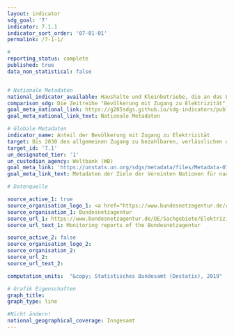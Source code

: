 ```yaml
---
layout: indicator
sdg_goal: '7'
indicator: 7.1.1
indicator_sort_order: '07-01-01'
permalink: /7-1-1/

#
reporting_status: complete
published: true
data_non_statistical: false


# Nationale Metadaten
national_indicator_available: Haushalte und Kleinbetriebe, die an das Elektrizitätsnetzwerk angebunden sind <br> Bevölkerung mit Zugang zu Elektrizität
comparison_sdg: Die Zeitreihe "Bevölkerung mit Zugang zu Elektrizität" entspricht der internationalen Metadatenbeschreibung. Die Zeitreihe "Haushalte und Kleinbetriebe, die an das Elektrizitätsnetzwerk angebunden sind" ist ein zusätzlicher Indikator.
goal_meta_national_link: https://g205sdgs.github.io/sdg-indicators/public/MetaDe/7.1.1.pdf
goal_meta_national_link_text: Nationale Metadaten

# Globale Metadaten
indicator_name: Anteil der Bevölkerung mit Zugang zu Elektrizität
target: Bis 2030 den allgemeinen Zugang zu bezahlbaren, verlässlichen und modernen Energiedienstleistungen sichern
target_id: '7.1'
un_designated_tier: '1'
un_custodian_agency: Weltbank (WB)
goal_meta_link: 'https://unstats.un.org/sdgs/metadata/files/Metadata-07-01-01.pdf'
goal_meta_link_text: Metadaten der Ziele der Vereinten Nationen für nachhaltige Entwicklung

# Datenquelle

source_active_1: true
source_organisation_logo_1: <a href="https://www.bundesnetzagentur.de/cln_122/DE/Home/home_node.html"><img src="https://g205sdgs.github.io/sdg-indicators/public/logos/bundesnetzagentur.png" alt="Logo Bundesnetzagentur /></a>
source_organisation_1: Bundesnetzagentur
source_url_1: https://www.bundesnetzagentur.de/DE/Sachgebiete/ElektrizitaetundGas/Unternehmen_Institutionen/DatenaustauschundMonitoring/Monitoring/Monitoringberichte/Monitoring_Berichte_node.html
source_url_text_1: Monitoring reports of the Bundesnetzagentur

source_active_2: false
source_organisation_logo_2:
source_organisation_2:
source_url_2:
source_url_text_2:

computation_units:  "&copy; Statistisches Bundesamt (Destatis), 2019"

# Grafik Eigenschaften
graph_title:
graph_type: line

#Nicht ändern!
national_geographical_coverage: Insgesamt
---
```

